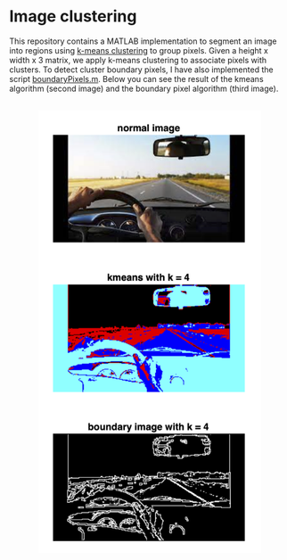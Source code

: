# Image clustering

This repository contains a MATLAB implementation to segment an image into regions using [k-means clustering](https://en.wikipedia.org/wiki/K-means_clustering)
to group pixels. Given a height x width x 3 matrix, we apply k-means clustering to associate pixels with clusters.
To detect cluster boundary pixels, I have also implemented the script [boundaryPixels.m](boundaryPixels.m).
Below you can see the result of the kmeans algorithm (second image) and the boundary pixel algorithm (third image).
<br><br>
<p align="center">
  <img src="k_mean_car.png" width=400> 
</p>